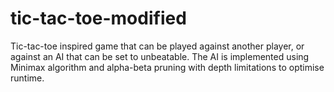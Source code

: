 # tic-tac-toe-modified
Tic-tac-toe inspired game that can be played against another player, or against an AI that can be set to unbeatable.
The AI is implemented using Minimax algorithm and alpha-beta pruning with depth limitations to optimise runtime.

